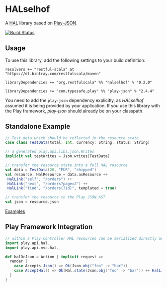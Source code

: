 # HALselhof
A [HAL](http://tools.ietf.org/html/draft-kelly-json-hal) library based on [Play-JSON](https://www.playframework.com/documentation/2.4.4/ScalaJson).

[![Build Status](https://travis-ci.org/tobnee/HALselhof.svg?branch=master)](https://travis-ci.org/tobnee/HALselhof)

## Usage

To use this library, add the following settings to your build definition:

```
resolvers += "restful-scala" at "https://dl.bintray.com/restfulscala/maven"

libraryDependencies += "org.restfulscala" %% "halselhof" % "0.2.0"

libraryDependencies += "com.typesafe.play" %% "play-json" % "2.4.4"
```

You need to add the `play-json` dependency explicitly, as _HALselhof_ assumed it is being provided by your application. If you use this library with the Play framework, _play-json_ should already be on your classpath.

## Standalone Example
```scala
// Test data which should be reflected in the resource state
case class TestData(total: Int, currency: String, status: String)

// a generated play.api.libs.json.Writes
implicit val testWrites = Json.writes[TestData]

// transfer the resource state into a full HAL resource
val data = TestData(20, "EUR", "shipped")
val resource: HalResource = data.asResource ++
 HalLink("self", "/orders") ++
 HalLink("next", "/orders?page=2") ++
 HalLink("find", "/orders{?id}", templated = true)

// transfer the resource to the Play JSON AST
val json = resource.json
```
[Examples](https://github.com/tobnee/HALselhof/blob/master/src/test/scala/play/api/hal/TestHalConstruction.scala)

## Play Framework Integration
```scala
// within a Play Controller HAL resources can be serialized directly and are supported within content negotiation
import play.api.hal._
import play.api.mvc.hal._

def halOrJson = Action { implicit request =>
  render {
    case Accepts.Json() => Ok(Json.obj("foo" -> "bar"))
    case AcceptHal() => Ok(Hal.state(Json.obj("foo" -> "bar")) ++ HalLink("self", "/foo"))
  }
}
```
